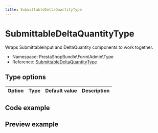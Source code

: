 ```yaml
---
title: SubmittableDeltaQuantityType
---
```


# SubmittableDeltaQuantityType

Wraps SubmittableInput and DeltaQuantity components to work together.

- Namespace: PrestaShopBundle\Form\Admin\Type
- Reference: [SubmittableDeltaQuantityType](https://github.com/PrestaShop/PrestaShop/blob/8.0.x/src/PrestaShopBundle/Form/Admin/Type/SubmittableDeltaQuantityType.php)

## Type options

| Option       | Type   | Default value                     | Description                                                                               |
| :----------- | :----- | :-------------------------------- | :---------------------------------------------------------------------------------------- |

## Code example


## Preview example

